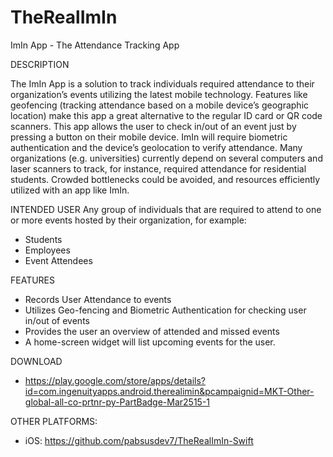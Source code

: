 # TheRealImIn
ImIn App - The Attendance Tracking App

DESCRIPTION

The ImIn App is a solution to track individuals required attendance to their organization’s events utilizing the latest mobile technology. Features like geofencing (tracking attendance based on a mobile device’s geographic location) make this app a great alternative to the regular ID card or QR code scanners. This app allows the user to check in/out of an event just by pressing a button on their mobile device. ImIn will require biometric authentication and the device’s geolocation to verify attendance. Many organizations (e.g. universities) currently depend on several computers and laser scanners to track, for instance, required attendance for residential students. Crowded bottlenecks could be avoided, and resources efficiently utilized with an app like ImIn.

INTENDED USER
Any group of individuals that are required to attend to one or more events hosted by their organization, for example:
- Students
- Employees
- Event Attendees

FEATURES
- Records User Attendance to events
- Utilizes Geo-fencing and Biometric Authentication for checking user in/out of events
- Provides the user an overview of attended and missed events
- A home-screen widget will list upcoming events for the user.

DOWNLOAD
- https://play.google.com/store/apps/details?id=com.ingenuityapps.android.therealimin&pcampaignid=MKT-Other-global-all-co-prtnr-py-PartBadge-Mar2515-1

OTHER PLATFORMS:
- iOS: https://github.com/pabsusdev7/TheRealImIn-Swift
